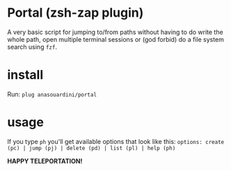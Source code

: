 # Portal (zsh-zap plugin)

A very basic script for jumping to/from paths without having to do write the whole path, open multiple terminal sessions or (god forbid) do a file system search using `fzf`.

# install
Run: `plug anasouardini/portal`

# usage
If you type `ph` you'll get available options that look like this:
`options: create (pc) | jump (pj) | delete (pd) | list (pl) | help (ph)`

**HAPPY TELEPORTATION!**